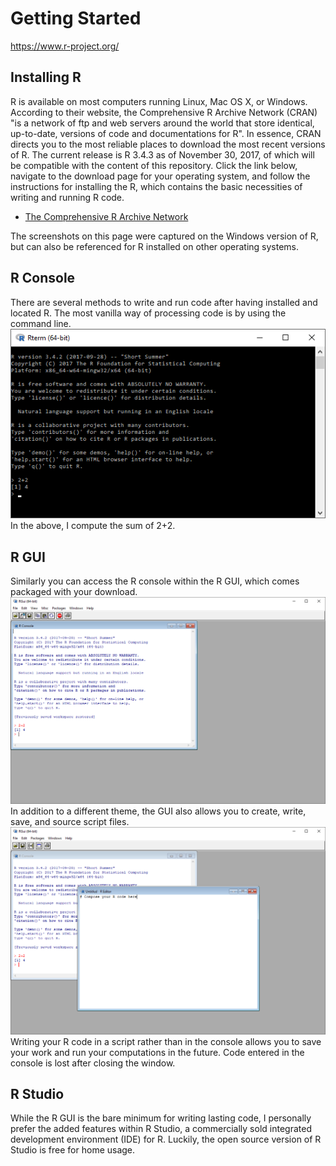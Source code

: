 # Getting Started
https://www.r-project.org/


## Installing R
R is available on most computers running Linux, Mac OS X, or Windows. According to their website, the Comprehensive R Archive Network (CRAN) "is a network of ftp and web servers around the world that store identical, up-to-date, versions of code and documentations for R". In essence, CRAN directs you to the most reliable places to download the most recent versions of R. The current release is R 3.4.3 as of November 30, 2017, of which will be compatible with the content of this repository. Click the link below, navigate to the download page for your operating system, and follow the instructions for installing the R, which contains the basic necessities of writing and running R code.

* [The Comprehensive R Archive Network](https://cran.r-project.org/ "CRAN Homepage")

The screenshots on this page were captured on the Windows version of R, but can also be referenced for R installed on other operating systems.

## R Console
There are several methods to write and run code after having installed and located R. The most vanilla way of processing code is by using the command line.
![cmd_line]
In the above, I compute the sum of 2+2. 

## R GUI
Similarly you can access the R console within the R GUI, which comes packaged with your download.
![gui]
In addition to a different theme, the GUI also allows you to create, write, save, and source script files.
![script]
Writing your R code in a script rather than in the console allows you to save your work and run your computations in the future. Code entered in the console is lost after closing the window.


## R Studio
While the R GUI is the bare minimum for writing lasting code, I personally prefer the added features within R Studio, a commercially sold integrated development environment (IDE) for R. Luckily, the open source version of R Studio is free for home usage. 


[cmd_line]: https://github.com/stowingJunK/r-for-fantasy-football/blob/master/ffball/00_getting_started/r_cmd_line.PNG "R Command Line"
[gui]: https://github.com/stowingJunK/r-for-fantasy-football/blob/master/ffball/00_getting_started/r_gui.PNG "R Gui"
[script]: https://github.com/stowingJunK/r-for-fantasy-football/blob/master/ffball/00_getting_started/r_gui_new_script.PNG "R Gui New Script"
